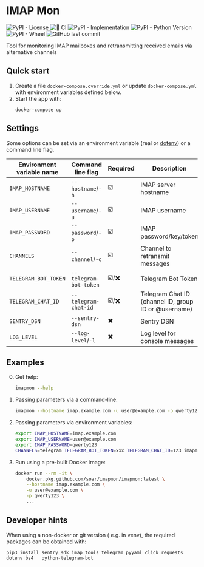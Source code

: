 # IMAP Mon

![PyPI - License](https://img.shields.io/pypi/l/imapmon)
![🐍 CI](https://github.com/soar/imapmon/workflows/%F0%9F%90%8D%20CI/badge.svg?branch=master)
![PyPI - Implementation](https://img.shields.io/pypi/implementation/imapmon)
![PyPI - Python Version](https://img.shields.io/pypi/pyversions/imapmon)
![PyPI - Wheel](https://img.shields.io/pypi/wheel/imapmon)
![GitHub last commit](https://img.shields.io/github/last-commit/soar/imapmon)

Tool for monitoring IMAP mailboxes and retransmitting received emails via alternative channels

## Quick start

1. Create a file `docker-compose.override.yml` or update `docker-compose.yml` with environment variables defined below.
2. Start the app with:
    ```shell
    docker-compose up
    ```

## Settings

Some options can be set via an environment variable (real or [dotenv](https://github.com/theskumar/python-dotenv)) or a command line flag.

| Environment variable name | Command line flag | Required | Description |
| --- | --- | --- | --- |
| `IMAP_HOSTNAME` | `--hostname`/`-h` | ☑️ | IMAP server hostname |
| `IMAP_USERNAME` | `--username`/`-u` | ☑️ | IMAP username |
| `IMAP_PASSWORD` | `--password`/`-p` | ☑️ | IMAP password/key/token |
| `CHANNELS` | `--channel`/`-c` | ☑️ | Channel to retransmit messages |
| `TELEGRAM_BOT_TOKEN` | `--telegram-bot-token` | ☑️/✖️ | Telegram Bot Token |
| `TELEGRAM_CHAT_ID` | `--telegram-chat-id` | ☑️/✖️ | Telegram Chat ID (channel ID, group ID or @username) |
| `SENTRY_DSN` | `--sentry-dsn` | ✖️ | Sentry DSN |
| `LOG_LEVEL` | `--log-level`/`-l` | ✖️ | Log level for console messages |

## Examples

0. Get help:
    ```bash
    imapmon --help
    ```
1. Passing parameters via a command-line:
    ```bash
    imapmon --hostname imap.example.com -u user@example.com -p qwerty123 -c telegram --telegram-bot-token "1234567890:EtneWwZtnEibpH6WZVsnZimbPXZLRurw" --telegram-chat-id "12345678"
    ```
2. Passing parameters via environment variables:
    ```bash
    export IMAP_HOSTNAME=imap.example.com
    export IMAP_USERNAME=user@example.com
    export IMAP_PASSWORD=qwerty123
    CHANNELS=telegram TELEGRAM_BOT_TOKEN=xxx TELEGRAM_CHAT_ID=123 imapmon
    ```
3. Run using a pre-built Docker image:
    ```bash
    docker run --rm -it \
        docker.pkg.github.com/soar/imapmon/imapmon:latest \
        --hostname imap.example.com \
        -u user@example.com \
        -p qwerty123 \
        ...
    ```

## Developer hints

When using a non-docker or git version ( e.g. in venv), the required packages can be obtained with:
```
pip3 install sentry_sdk imap_tools telegram pyyaml click requests dotenv bs4   python-telegram-bot
```


